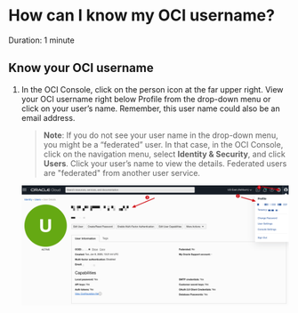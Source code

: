 # How can I know my OCI username?

Duration: 1 minute

## Know your OCI username

1. In the OCI Console, click on the person icon at the far upper right. View your OCI username right below Profile from the drop-down menu or click on your user’s name. Remember, this user name could also be an email address.

  	> **Note**: If you do not see your user name in the drop-down menu, you might be a “federated” user. In that case, in the OCI Console, click on the navigation menu, select **Identity & Security**, and click **Users**. Click your user’s name to view the details. Federated users are "federated" from another user service.

  	![Click the person icon and view your user’s name right below Profile](./images/know-username.png " ")